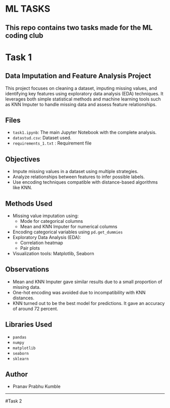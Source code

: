# ML TASKS
## This repo contains two tasks made for the ML coding club
# Task 1
## Data Imputation and Feature Analysis Project

This project focuses on cleaning a dataset, imputing missing values, and identifying key features using exploratory data analysis (EDA) techniques. It leverages both simple statistical methods and machine learning tools such as KNN Imputer to handle missing data and assess feature relationships.

## Files
- `task1.ipynb`: The main Jupyter Notebook with the complete analysis.
- `datastud.csv`: Dataset used.
- `requirements_1.txt` : Requirement file

## Objectives
- Impute missing values in a dataset using multiple strategies.
- Analyze relationships between features to infer possible labels.
- Use encoding techniques compatible with distance-based algorithms like KNN.

## Methods Used
- Missing value imputation using:
  - Mode for categorical columns
  - Mean and KNN Imputer for numerical columns
- Encoding categorical variables using `pd.get_dummies`
- Exploratory Data Analysis (EDA):
  - Correlation heatmap
  - Pair plots
- Visualization tools: Matplotlib, Seaborn

## Observations
- Mean and KNN Imputer gave similar results due to a small proportion of missing data.
- One-hot encoding was avoided due to incompatibility with KNN distances.
- KNN turned out to be the best model for predictions. It gave an accuracy of around 72 percent.
## Libraries Used
- `pandas`
- `numpy`
- `matplotlib`
- `seaborn`
- `sklearn`

## Author
- Pranav Prabhu Kumble

---

#Task 2

